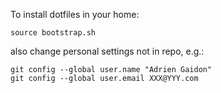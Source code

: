 To install dotfiles in your home:

	source bootstrap.sh

also change personal settings not in repo, e.g.:

	git config --global user.name "Adrien Gaidon"
	git config --global user.email XXX@YYY.com
